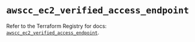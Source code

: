 # `awscc_ec2_verified_access_endpoint`

Refer to the Terraform Registry for docs: [`awscc_ec2_verified_access_endpoint`](https://registry.terraform.io/providers/hashicorp/awscc/0.70.0/docs/resources/ec2_verified_access_endpoint).
